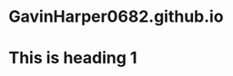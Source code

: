 # GavinHarper0682.github.io
<html>
<head>


</head>
<body>

<h1> This is heading 1</h1>



  
</body>












  
</html>
